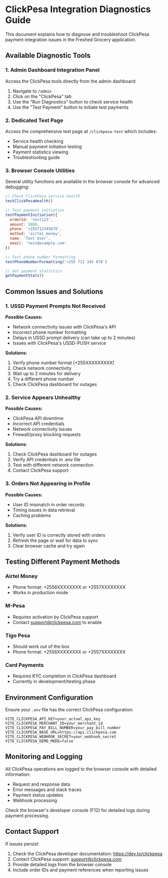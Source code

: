 # ClickPesa Integration Diagnostics Guide

This document explains how to diagnose and troubleshoot ClickPesa payment integration issues in the Freshed Grocery application.

## Available Diagnostic Tools

### 1. Admin Dashboard Integration Panel
Access the ClickPesa tools directly from the admin dashboard:
1. Navigate to `/admin`
2. Click on the "ClickPesa" tab
3. Use the "Run Diagnostics" button to check service health
4. Use the "Test Payment" button to initiate test payments

### 2. Dedicated Test Page
Access the comprehensive test page at `/clickpesa-test` which includes:
- Service health checking
- Manual payment initiation testing
- Payment statistics viewing
- Troubleshooting guide

### 3. Browser Console Utilities
Several utility functions are available in the browser console for advanced debugging:

```javascript
// Check ClickPesa service health
testClickPesaHealth()

// Test payment initiation
testPaymentInitiation({
  orderId: 'test123',
  amount: 5000,
  phone: '+255712345678',
  method: 'airtel_money',
  name: 'Test User',
  email: 'test@example.com'
})

// Test phone number formatting
testPhoneNumberFormatting('+255 712 345 678')

// Get payment statistics
getPaymentStats()
```

## Common Issues and Solutions

### 1. USSD Payment Prompts Not Received
**Possible Causes:**
- Network connectivity issues with ClickPesa's API
- Incorrect phone number formatting
- Delays in USSD prompt delivery (can take up to 2 minutes)
- Issues with ClickPesa's USSD-PUSH service

**Solutions:**
1. Verify phone number format (+255XXXXXXXXX)
2. Check network connectivity
3. Wait up to 2 minutes for delivery
4. Try a different phone number
5. Check ClickPesa dashboard for outages

### 2. Service Appears Unhealthy
**Possible Causes:**
- ClickPesa API downtime
- Incorrect API credentials
- Network connectivity issues
- Firewall/proxy blocking requests

**Solutions:**
1. Check ClickPesa dashboard for outages
2. Verify API credentials in .env file
3. Test with different network connection
4. Contact ClickPesa support

### 3. Orders Not Appearing in Profile
**Possible Causes:**
- User ID mismatch in order records
- Timing issues in data retrieval
- Caching problems

**Solutions:**
1. Verify user ID is correctly stored with orders
2. Refresh the page or wait for data to sync
3. Clear browser cache and try again

## Testing Different Payment Methods

### Airtel Money
- Phone format: +2556XXXXXXXX or +2557XXXXXXXX
- Works in production mode

### M-Pesa
- Requires activation by ClickPesa support
- Contact support@clickpesa.com to enable

### Tigo Pesa
- Should work out of the box
- Phone format: +2556XXXXXXXX or +2557XXXXXXXX

### Card Payments
- Requires KYC completion in ClickPesa dashboard
- Currently in development/testing phase

## Environment Configuration

Ensure your `.env` file has the correct ClickPesa configuration:

```env
VITE_CLICKPESA_API_KEY=your_actual_api_key
VITE_CLICKPESA_MERCHANT_ID=your_merchant_id
VITE_CLICKPESA_PAY_BILL_NUMBER=your_pay_bill_number
VITE_CLICKPESA_BASE_URL=https://api.clickpesa.com
VITE_CLICKPESA_WEBHOOK_SECRET=your_webhook_secret
VITE_CLICKPESA_DEMO_MODE=false
```

## Monitoring and Logging

All ClickPesa operations are logged to the browser console with detailed information:
- Request and response data
- Error messages and stack traces
- Payment status updates
- Webhook processing

Check the browser's developer console (F12) for detailed logs during payment processing.

## Contact Support

If issues persist:
1. Check the ClickPesa developer documentation: https://dev.to/clickpesa
2. Contact ClickPesa support: support@clickpesa.com
3. Provide detailed logs from the browser console
4. Include order IDs and payment references when reporting issues